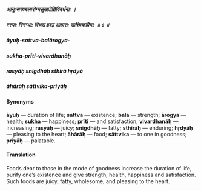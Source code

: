 ##### आयु:सत्त्वबलारोग्यसुखप्रीतिविवर्धना: ।
##### रस्या: स्निग्धा: स्थिरा हृद्या आहारा: सात्त्विकप्रिया: ॥ ८ ॥

##### āyuḥ-sattva-balārogya-
##### sukha-prīti-vivardhanāḥ
##### rasyāḥ snigdhāḥ sthirā hṛdyā
##### āhārāḥ sāttvika-priyāḥ

#### Synonyms

**āyuḥ** — duration of life; **sattva** — existence; **bala** — strength; **ārogya** — health; **sukha** — happiness; **prīti** — and satisfaction; **vivardhanāḥ** — increasing; **rasyāḥ** — juicy; **snigdhāḥ** — fatty; **sthirāḥ** — enduring; **hṛdyāḥ** — pleasing to the heart; **āhārāḥ** — food; **sāttvika** — to one in goodness; **priyāḥ** — palatable.

#### Translation

Foods dear to those in the mode of goodness increase the duration of life, purify one’s existence and give strength, health, happiness and satisfaction. Such foods are juicy, fatty, wholesome, and pleasing to the heart.